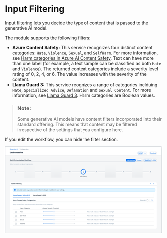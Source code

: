<!-- loiof5c722331f0d4151991886ebcf3f0f73 -->

# Input Filtering

Input filtering lets you decide the type of content that is passed to the generative AI model.

The module supports the following filters:

-   **Azure Content Safety:** This service recognizes four distinct content categories: `Hate`, `Violence`, `Sexual`, and `SelfHarm`. For more information, see [Harm categories in Azure AI Content Safety](https://learn.microsoft.com/en-us/azure/ai-services/content-safety/concepts/harm-categories?tabs=warning). Text can have more than one label \(for example, a text sample can be classified as both `Hate` and `Violence`\). The returned content categories include a severity level rating of 0, 2, 4, or 6. The value increases with the severity of the content.
-   **Llama Guard 3:** This service reognizes a range of categories inclduing `Hate`, `Specialized Advice`, `Defamation` and `Sexual Content`. For more information, see [Llama Guard 3](https://www.llama.com/docs/model-cards-and-prompt-formats/llama-guard-3/). Harm categories are Boolean values.

> ### Note:  
> Some generative AI models have content filters incorporated into their standard offering. This means that content may be filtered irrespective of the settings that you configure here.

If you edit the workflow, you can hide the filter section.

![](images/input2503b_2fd5b92.png)



